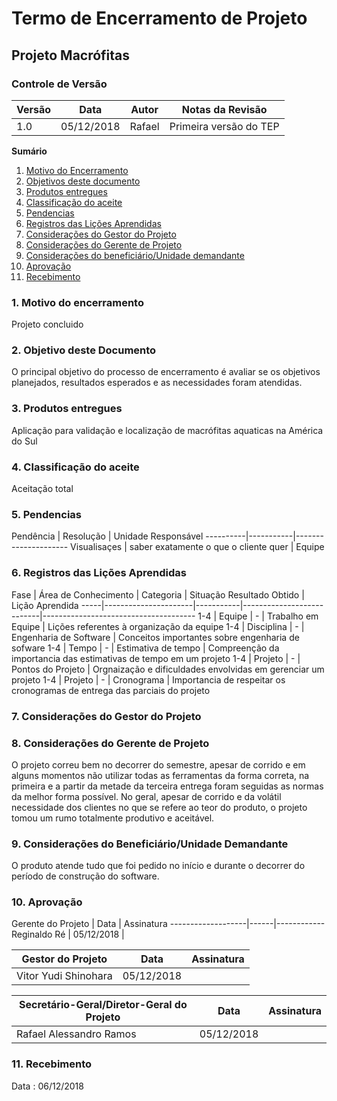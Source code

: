 # Termo de Encerramento de Projeto

## Projeto Macrófitas


### Controle de Versão
|Versão | Data | Autor | Notas da Revisão |
|--- | --- | --- | --- |
|  1.0  |  05/12/2018   | Rafael    |  Primeira versão do TEP   |


**Sumário**
1. [Motivo do Encerramento](#id1)
2. [Objetivos deste documento](#id2)
3. [Produtos entregues](#id3)
4. [Classificação do aceite](#id4)
5. [Pendencias](#id5)
6. [Registros das Lições Aprendidas](#id6)
7. [Considerações do Gestor do Projeto](#id7)
8. [Considerações do Gerente de Projeto](#id8)
9. [Considerações do beneficiário/Unidade demandante](#id9)
10. [Aprovação](#id10)
11. [Recebimento](#id11)

### 1. Motivo do encerramento
<div id='id1' />
Projeto concluido

###  2. Objetivo deste Documento
<div id='id2' />
O principal objetivo do processo de encerramento é avaliar se os objetivos planejados, resultados esperados e as necessidades foram atendidas.

### 3. Produtos entregues
<div id='id3' />
Aplicação para validação e localização de macrófitas aquaticas na América do Sul

### 4. Classificação do aceite
<div id='id4' />
Aceitação total

### 5. Pendencias
<div id='id5' />
Pendência | Resolução | Unidade Responsável
----------|-----------|---------------------
Visualisaçes | saber exatamente o que o cliente quer | Equipe

### 6. Registros das Lições Aprendidas
<div id='id6' />
Fase | Área de Conhecimento | Categoria | Situação Resultado Obtido | Lição Aprendida
-----|----------------------|-----------|---------------------------|--------------------------------------
 1-4 | Equipe | - | Trabalho em Equipe | Lições referentes à organização da equipe
 1-4 | Disciplina | - | Engenharia de Software | Conceitos importantes sobre engenharia de sofware
 1-4 | Tempo | - | Estimativa de tempo | Compreenção da importancia das estimativas de tempo em um projeto
 1-4 |  Projeto | - | Pontos do Projeto | Orgnaização e dificuldades envolvidas em gerenciar um projeto
 1-4 | Projeto | - | Cronograma | Importancia de respeitar os cronogramas de entrega das parciais do projeto

### 7. Considerações do Gestor do Projeto
<div id='id7' />


### 8. Considerações do Gerente de Projeto
<div id='id8' />
O projeto correu bem no decorrer do semestre, apesar de corrido e em alguns momentos não utilizar todas as ferramentas da forma correta, na primeira e a partir da metade da terceira entrega foram seguidas as normas da melhor forma possível. No geral, apesar de corrido e da volátil necessidade dos clientes no que se refere ao teor do produto, o projeto tomou um rumo totalmente produtivo e aceitável.

### 9. Considerações do Beneficiário/Unidade Demandante
<div id='id9' />
O produto atende tudo que foi pedido no início e durante o decorrer do período de construção do software.

### 10. Aprovação
<div id='id10' />
Gerente do Projeto | Data | Assinatura
-------------------|------|------------
Reginaldo Ré       | 05/12/2018 |

Gestor do Projeto | Data | Assinatura
------------------|------|------------
Vitor Yudi Shinohara | 05/12/2018 |

Secretário-Geral/Diretor-Geral do Projeto | Data | Assinatura
------------------------------------------|------|------------
Rafael Alessandro Ramos                   | 05/12/2018 |

### 11. Recebimento
<div id='id11' />
Data : 06/12/2018 
